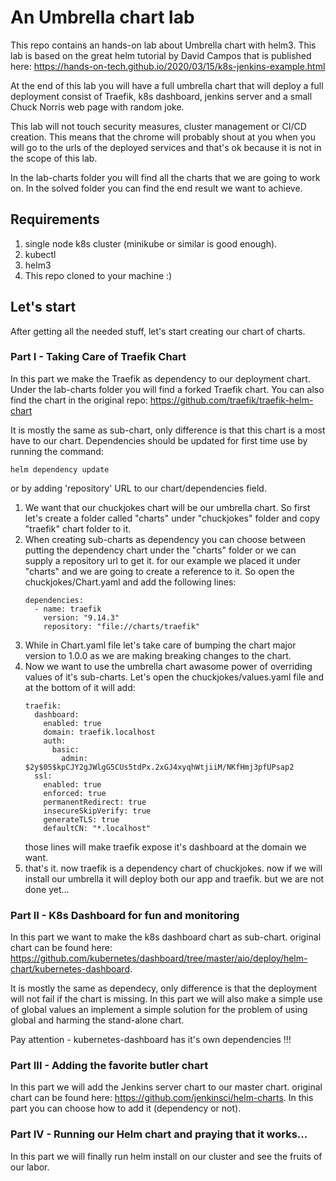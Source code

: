 # An Umbrella chart lab

This repo contains an hands-on lab about Umbrella chart with helm3.
This lab is based on the great helm tutorial by David Campos that is published here:
https://hands-on-tech.github.io/2020/03/15/k8s-jenkins-example.html

At the end of this lab you will have a full umbrella chart that will deploy a full deployment
consist of Traefik, k8s dashboard, jenkins server and a small Chuck Norris web page with random joke.

This lab will not touch security measures, cluster management or CI/CD creation.
This means that the chrome will probably shout at you when you will go to the urls of the 
deployed services and that's ok because it is not in the scope of this lab.

In the lab-charts folder you will find all the charts that we are going to work on.
In the solved folder you can find the end result we want to achieve.

## Requirements

1. single node k8s cluster (minikube or similar is good enough).
1. kubectl
1. helm3
1. This repo cloned to your machine :)

## Let's start

After getting all the needed stuff, let's start creating our chart of charts.

### Part I - Taking Care of Traefik Chart

In this part we make the Traefik as dependency to our deployment chart.
Under the lab-charts folder you will find a forked Traefik chart. You can also find the chart
in the original repo: https://github.com/traefik/traefik-helm-chart

It is mostly the same as sub-chart, only difference is that this chart is a most have to our chart.
Dependencies should be updated for first time use by running the command:
```
helm dependency update 
```
or by adding 'repository' URL to our chart/dependencies field.

1. We want that our chuckjokes chart will be our umbrella chart. So first let's create a folder called "charts" under "chuckjokes" folder and copy "traefik" chart folder to it. 
1. When creating sub-charts as dependency you can choose between putting the dependency chart under the "charts" folder or we can supply a repository url to get it.
for our example we placed it under "charts" and we are going to create a reference to it. So open the chuckjokes/Chart.yaml and add the following lines:
    ```
    dependencies:
      - name: traefik
        version: "9.14.3"
        repository: "file://charts/traefik"
    ```
1. While in Chart.yaml file let's take care of bumping the chart major version to 1.0.0 as we are making breaking changes to the chart.
1. Now we want to use the umbrella chart awasome power of overriding values of it's sub-charts. Let's open the chuckjokes/values.yaml file and at the bottom of it will add:
    ```
    traefik:
      dashboard:
        enabled: true
        domain: traefik.localhost
        auth:
          basic:
            admin: $2y$05$kpCJY2gJWlgG5CUs5tdPx.2xGJ4xyqhWtjiiM/NKfHmj3pfUPsap2
      ssl:
        enabled: true
        enforced: true
        permanentRedirect: true
        insecureSkipVerify: true
        generateTLS: true
        defaultCN: "*.localhost"
    ```
   those lines will make traefik expose it's dashboard at the domain we want.
5. that's it. now traefik is a dependency chart of chuckjokes. now if we will install our umbrella it will deploy both our app and traefik.
but we are not done yet...

### Part II - K8s Dashboard for fun and monitoring

In this part we want to make the k8s dashboard chart as sub-chart.
original chart can be found here: https://github.com/kubernetes/dashboard/tree/master/aio/deploy/helm-chart/kubernetes-dashboard.

It is mostly the same as dependecy, only difference is that the deployment will not fail if
the chart is missing.
In this part we will also make a simple use of global values an implement a simple solution
for the problem of using global and harming the stand-alone chart.

Pay attention - kubernetes-dashboard has it's own dependencies !!!



### Part III - Adding the favorite butler chart


In this part we will add the Jenkins server chart to our master chart.
original chart can be found here: https://github.com/jenkinsci/helm-charts.
In this part you can choose how to add it (dependency or not).


### Part IV - Running our Helm chart and praying that it works...

In this part we will finally run helm install on our cluster and see the fruits of our labor.
